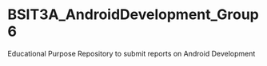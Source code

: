 # BSIT3A_AndroidDevelopment_Group6
Educational Purpose Repository to submit reports on Android Development
